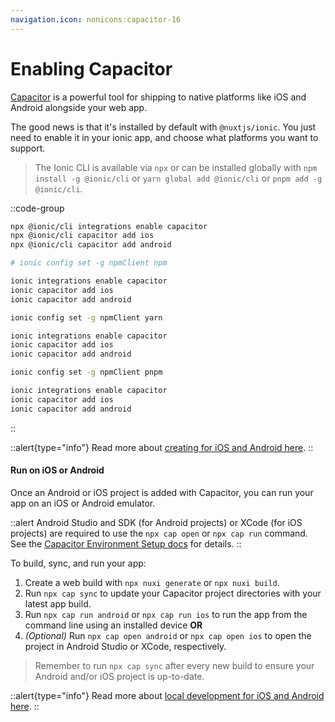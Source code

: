 ```yaml
---
navigation.icon: nonicons:capacitor-16
---
```


# Enabling Capacitor

[Capacitor](https://capacitorjs.com/) is a powerful tool for shipping to native platforms like iOS and Android alongside your web app.

The good news is that it's installed by default with `@nuxtjs/ionic`. You just need to enable it in your ionic app, and choose what platforms you want to support.

> The Ionic CLI is available via `npx` or can be installed globally with `npm install -g @ionic/cli` or `yarn global add @ionic/cli` or `pnpm add -g @ionic/cli`.

::code-group

```bash [npx]
npx @ionic/cli integrations enable capacitor
npx @ionic/cli capacitor add ios
npx @ionic/cli capacitor add android
```

```bash [npm]
# ionic config set -g npmClient npm

ionic integrations enable capacitor
ionic capacitor add ios
ionic capacitor add android
```

```bash [yarn]
ionic config set -g npmClient yarn

ionic integrations enable capacitor
ionic capacitor add ios
ionic capacitor add android
```

```bash [pnpm]
ionic config set -g npmClient pnpm

ionic integrations enable capacitor
ionic capacitor add ios
ionic capacitor add android
```

::

::alert{type="info"}
Read more about [creating for iOS and Android here](/cookbook/creating-ios-android-apps).
::

#### Run on iOS or Android

Once an Android or iOS project is added with Capacitor, you can run your app on an iOS or Android emulator.

::alert
Android Studio and SDK (for Android projects) or XCode (for iOS projects) are required to use the `npx cap open` or `npx cap run` command. See the [Capacitor Environment Setup docs](https://capacitorjs.com/docs/getting-started/environment-setup) for details.
::

To build, sync, and run your app:

1. Create a web build with `npx nuxi generate` or `npx nuxi build`.
2. Run `npx cap sync` to update your Capacitor project directories with your latest app build.
3. Run `npx cap run android` or `npx cap run ios` to run the app from the command line using an installed device **OR**
4. _(Optional)_ Run `npx cap open android` or `npx cap open ios` to open the project in Android Studio or XCode, respectively.

> Remember to run `npx cap sync` after every new build to ensure your Android and/or iOS project is up-to-date.

::alert{type="info"}
Read more about [local development for iOS and Android here](/cookbook/local-development).
::
